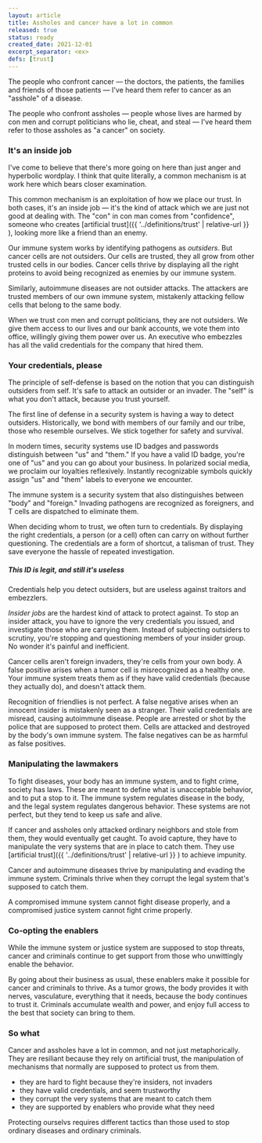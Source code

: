 ```yaml
---
layout: article
title: Assholes and cancer have a lot in common
released: true
status: ready
created_date: 2021-12-01
excerpt_separator: <ex>
defs: [trust]
---
```


The people who confront cancer &mdash; the doctors, the patients, the
families and friends of those patients &mdash; I've heard them refer
to cancer as an "asshole" of a disease. 

The people who confront assholes &mdash; people whose lives are harmed
by con men and corrupt politicians who lie, cheat, and steal &mdash;
I've heard them refer to those assholes as "a cancer" on society.

### It's an inside job

I've come to believe that there's more going on here than just anger
and hyperbolic wordplay. I think that quite literally, a common
mechanism is at work here which bears closer examination.

This common mechanism is an exploitation of how we place our trust. In
both cases, it's an inside job &mdash; it's the kind of attack which
we are just not good at dealing with. The "con" in con man comes from
"confidence", someone who creates [artificial trust]({{
'../definitions/trust' | relative-url }} ), looking more like a friend
than an enemy.

Our immune system works by identifying pathogens as *outsiders*.  But
cancer cells are not outsiders. Our cells are trusted, they all grow
from other trusted cells in our bodies. Cancer cells thrive by
displaying all the right proteins to avoid being recognized as enemies
by our immune system.

Similarly, autoimmune diseases are not outsider attacks. The attackers
are trusted members of our own immune system, mistakenly attacking
fellow cells that belong to the same body.

When we trust con men and corrupt politicians, they are not outsiders.
We give them access to our lives and our bank accounts, we vote them
into office, willingly giving them power over us. An executive who
embezzles has all the valid credentials for the company that hired
them.

### Your credentials, please

The principle of self-defense is based on the notion that you can
distinguish outsiders from self. It's safe to attack an outsider or an
invader. The "self" is what you don't attack, because you trust
yourself.

The first line of defense in a security system is having a way to
detect outsiders. Historically, we bond with members of our family and
our tribe, those who resemble ourselves. We stick together for safety
and survival.

In modern times, security systems use ID badges and passwords
distinguish between "us" and "them." If you have a valid ID badge,
you're one of "us" and you can go about your business. In polarized
social media, we proclaim our loyalties reflexively. Instantly
recognizable symbols quickly assign "us" and "them" labels to everyone
we encounter.

The immune system is a security system that also distinguishes between
"body" and "foreign." Invading pathogens are recognized as foreigners,
and T cells are dispatched to eliminate them.

When deciding whom to trust, we often turn to credentials. By
displaying the right credentials, a person (or a cell) often can carry
on without further questioning. The credentials are a form of
shortcut, a talisman of trust. They save everyone the hassle of
repeated investigation.

##### This ID is legit, and still it's useless

Credentials help you detect outsiders, but are useless against
traitors and embezzlers.

*Insider jobs* are the hardest kind of attack to protect against.  To
stop an insider attack, you have to ignore the very credentials you
issued, and investigate those who are carrying them. Instead of
subjecting outsiders to scrutiny, you're stopping and questioning
members of your insider group. No wonder it's painful and inefficient.

Cancer cells aren't foreign invaders, they're cells from your own
body. A false positive arises when a tumor cell is misrecognized as a
healthy one. Your immune system treats them as if they have valid
credentials (because they actually do), and doesn't attack them.

Recognition of friendlies is not perfect. A false negative arises when
an innocent insider is mistakenly seen as a stranger. Their valid
credentials are misread, causing autoimmune disease. People are
arrested or shot by the police that are supposed to protect
them. Cells are attacked and destroyed by the body's own immune
system. The false negatives can be as harmful as false positives.


### Manipulating the lawmakers

To fight diseases, your body has an immune system, and to fight crime,
society has laws. These are meant to define what is unacceptable
behavior, and to put a stop to it. The immune system regulates disease
in the body, and the legal system regulates dangerous behavior.  These
systems are not perfect, but they tend to keep us safe and alive.

If cancer and assholes only attacked ordinary neighbors and stole from
them, they would eventually get caught. To avoid capture, they have to
manipulate the very systems that are in place to catch them. They use
[artificial trust]({{ '../definitions/trust' | relative-url }} ) to
achieve impunity.

Cancer and autoimmune diseases thrive by manipulating and evading the
immune system. Criminals thrive when they corrupt the legal system
that's supposed to catch them. 

A compromised immune system cannot fight disease properly, and a
compromised justice system cannot fight crime properly. 

### Co-opting the enablers

While the immune system or justice system are supposed to stop
threats, cancer and criminals continue to get support from those who
unwittingly enable the behavior.

By going about their business as usual, these enablers make it
possible for cancer and criminals to thrive. As a tumor grows, the
body provides it with nerves, vasculature, everything that it needs,
because the body continues to trust it. Criminals accumulate wealth
and power, and enjoy full access to the best that society can bring to
them.


### So what

Cancer and assholes have a lot in common, and not just metaphorically.
They are resiliant because they rely on artificial trust, the manipulation
of mechanisms that normally are supposed to protect us from them.

  * they are hard to fight because they're insiders, not invaders
  * they have valid credentials, and seem trustworthy
  * they corrupt the very systems that are meant to catch them
  * they are supported by enablers who provide what they need

Protecting ourselvs requires different tactics than those used to stop
ordinary diseases and ordinary criminals.

